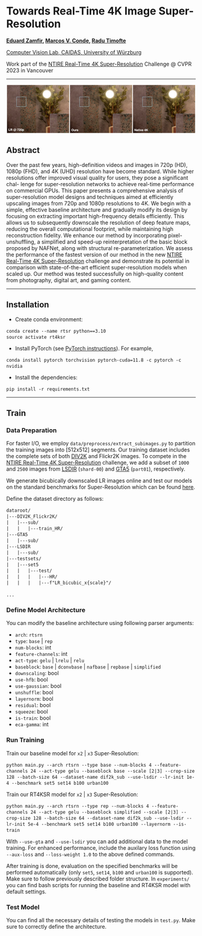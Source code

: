 # Towards Real-Time 4K Image Super-Resolution

**[Eduard Zamfir](https://scholar.google.com/citations?hl=en&user=5-FIWKoAAAAJ), [Marcos V. Conde](https://scholar.google.com/citations?user=NtB1kjYAAAAJ&hl=en), [Radu Timofte](https://scholar.google.com/citations?user=u3MwH5kAAAAJ&hl=en)**

[Computer Vision Lab, CAIDAS, University of Würzburg](https://www.informatik.uni-wuerzburg.de/computervision/home/)

Work part of the [NTIRE Real-Time 4K Super-Resolution](https://cvlai.net/ntire/2023/) Challenge @ CVPR 2023 in Vancouver

----
<img src="assets/rt4ksr_teaser.png" width="1000" />

## Abstract
Over the past few years, high-definition videos and images in 720p (HD), 1080p (FHD), and 4K (UHD) resolution have become standard. While higher resolutions offer improved visual quality for users, they pose a significant chal- lenge for super-resolution networks to achieve real-time performance on commercial GPUs. This paper presents a comprehensive analysis of super-resolution model designs and techniques aimed at efficiently upscaling images from 720p and 1080p resolutions to 4K. We begin with a simple, effective baseline architecture and gradually modify its design by focusing on extracting important high-frequency details efficiently. This allows us to subsequently downscale the resolution of deep feature maps, reducing the overall computational footprint, while maintaining high reconstruction fidelity. We enhance our method by incorporating pixel-unshuffling, a simplified and speed-up reinterpretation of the basic block proposed by NAFNet, along with structural re-parameterization. We assess the performance of the fastest version of our method in the new [NTIRE Real-Time 4K Super-Resolution](https://cvlai.net/ntire/2023/) challenge and demonstrate its potential in comparison with state-of-the-art efficient super-resolution models when scaled up. Our method was tested successfully on high-quality content from photography, digital art, and gaming content.

----

## Installation

- Create conda environment:
```
conda create --name rtsr python==3.10
source activate rt4ksr
```
- Install PyTorch (see [PyTorch instructions](https://pytorch.org/get-started/locally/)). For example,
```
conda install pytorch torchvision pytorch-cuda=11.8 -c pytorch -c nvidia
```
- Install the dependencies:
```
pip install -r requirements.txt
````

----
## Train

### Data Preparation
For faster I/O, we employ `data/preprocess/extract_subimages.py` to partition the training images into [512x512] segments. Our training dataset includes the complete sets of both [DIV2K](https://data.vision.ee.ethz.ch/cvl/DIV2K/) and Flickr2K images. To compete in the [NTIRE Real-Time 4K Super-Resolution](https://cvlai.net/ntire/2023/) challenge, we add a subset of `1000` and `2500` images from [LSDIR](https://data.vision.ee.ethz.ch/yawli/index.html) (`shard-00`) and [GTA5](https://download.visinf.tu-darmstadt.de/data/from_games/) (`part01`), respectively.

We generate bicubically downscaled LR images online and test our models on the standard benchmarks for Super-Resolution which can be found [here](https://cvnote.ddlee.cc/2019/09/22/image-super-resolution-datasets).

Define the dataset directory as follows:
````
dataroot/
|---DIV2K_Flickr2K/
|   |---sub/
|   |   |---train_HR/
|---GTA5
|   |---sub/
|---LSDIR
|   |---sub/
|---testsets/
|   |---set5
|   |   |---test/
|   |   |   |---HR/
|   |   |   |---f"LR_bicubic_x{scale}"/

...
````

### Define Model Architecture
You can modify the baseline architecture using following parser arguments:
- `arch`: `rtsrn`
- `type`: `base` | `rep`
- `num-blocks`: int
- `feature-channels`: int
- `act-type`: `gelu` | `lrelu` | `relu`
- `baseblock`: `base` | `dconvbase` | `nafbase` | `repbase` | `simplified`
- `downscaling`: bool
- `use-hfb`: bool
- `use-gaussian`: bool
- `unshuffle`: bool
- `layernorm`: bool
- `residual`: bool
- `squeeze`: bool
- `is-train`: bool
- `eca-gamma`: int

### Run Training
Train our baseline model for `x2` | `x3` Super-Resolution:
````
python main.py --arch rtsrn --type base --num-blocks 4 --feature-channels 24 --act-type gelu --baseblock base --scale [2|3] --crop-size 128 --batch-size 64 --dataset-name dif2k_sub --use-lsdir --lr-init 1e-4 --benchmark set5 set14 b100 urban100 
````

Train our RT4KSR model for `x2` | `x3` Super-Resolution:
````
python main.py --arch rtsrn --type rep --num-blocks 4 --feature-channels 24 --act-type gelu --baseblock simplified --scale [2|3] --crop-size 128 --batch-size 64 --dataset-name dif2k_sub --use-lsdir --lr-init 5e-4 --benchmark set5 set14 b100 urban100 --layernorm --is-train
````
With `--use-gta` and `--use-lsdir` you can add additional data to the model training. For enhanced performance, include the auxilary loss function using `--aux-loss` and `--loss-weight 1.0` to the above defined commands. 

After training is done, evaluation on the specified benchmarks will be performed automatically (only `set5`, `set14`, `b100` and `urban100` is supported). Make sure to follow previously described folder structure. In `experiments/` you can find bash scripts for running the baseline and RT4KSR model with default settings. 

### Test Model
You can find all the necessary details of testing the models in `test.py`. Make sure to correctly define the architecture.